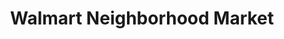 ---
title: "Walmart Neighborhood Market"
url: /delray-beach/walmart-neighborhood-market/
shop: supermarket
---